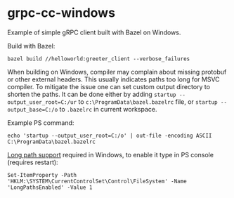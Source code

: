 # grpc-cc-windows
Example of simple gRPC client built with Bazel on Windows.

Build with Bazel:
```
bazel build //helloworld:greeter_client --verbose_failures
```

When building on Windows, compiler may complain about missing protobuf or other external headers. This usually indicates  paths too long for MSVC compiler. To mitigate the issue one can set custom output directory to shorten the paths.
It can be done either by adding `startup --output_user_root=C:/ur` to `c:\ProgramData\bazel.bazelrc` file, or `startup --output_base=C:/o` to `.bazelrc` in current workspace.

Example PS command:
```
echo 'startup --output_user_root=C:/o' | out-file -encoding ASCII C:\ProgramData\bazel.bazelrc
```

[Long path support](https://learn.microsoft.com/en-us/windows/win32/fileio/maximum-file-path-limitation?tabs=registry) required in Windows, to enable it type in PS console (requires restart):
```
Set-ItemProperty -Path 'HKLM:\SYSTEM\CurrentControlSet\Control\FileSystem' -Name 'LongPathsEnabled' -Value 1
```
